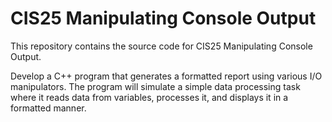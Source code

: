 # CIS25 Manipulating Console Output

This repository contains the source code for CIS25 Manipulating Console Output.

Develop a C++ program that generates a formatted report using various I/O manipulators.
The program will simulate a simple data processing task where it reads data from variables, processes it, and displays it in a formatted manner.
